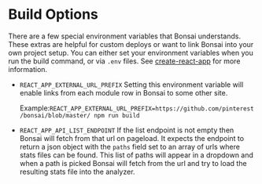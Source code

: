 # Build Options

There are a few special environment variables that Bonsai understands. These extras are helpful for custom deploys or want to link Bonsai into your own project setup. You can either set your environment variables when you run the build command, or via `.env` files. See [create-react-app](https://github.com/facebookincubator/create-react-app/blob/master/packages/react-scripts/template/README.md) for more information.

- `REACT_APP_EXTERNAL_URL_PREFIX`
  Setting this environment variable will enable links from each module row in Bonsai to some other site.

  Example:`REACT_APP_EXTERNAL_URL_PREFIX=https://github.com/pinterest/bonsai/blob/master/ npm run build`

- `REACT_APP_API_LIST_ENDPOINT`
  If the list endpoint is not empty then Bonsai will fetch from that url on pageload. It expects the endpoint to return a json object with the `paths` field set to an array of urls where stats files can be found. This list of paths will appear in a dropdown and when a path is picked Bonsai will fetch from the url and try to load the resulting stats file into the analyzer.
